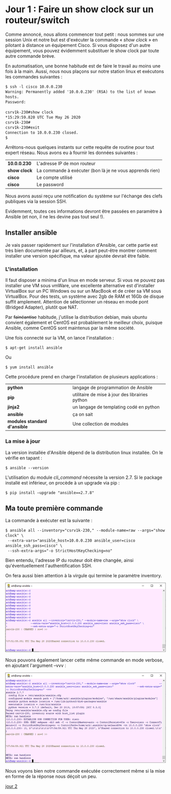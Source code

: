 #  Jour 1 : Faire un show clock sur un routeur/switch

Comme annoncé, nous allons commencer tout petit : nous sommes sur une session Unix et notre but est d&#39;exécuter la commande « _show clock_ » en pilotant à distance un équipement Cisco. Si vous disposez d&#39;un autre équipement, vous pouvez évidemment substituer le show clock par toute autre commande brève.

En automatisation, une bonne habitude est de faire le travail au moins une fois à la main. Aussi, nous nous plaçons sur notre station linux et exécutons les commandes suivantes :

    $ ssh -l cisco 10.0.0.230
    Warning: Permanently added '10.0.0.230' (RSA) to the list of known hosts.
    Password:
    
    csrv1k-230#show clock
    *15:29:59.820 UTC Tue May 26 2020
    csrv1k-230#
    csrv1k-230#exit
    Connection to 10.0.0.230 closed.
    $

Arrêtons-nous quelques instants sur cette requête de routine pour tout expert réseau. Nous avons eu à fournir les données suivantes :

| | |
|-|-|
| **10.0.0.230** | L&#39;adresse IP de mon routeur |
| **show clock** | La commande à exécuter (bon là je ne vous apprends rien) |
| **cisco** | Le compte utilisé |
| **cisco** | Le password |

Nous avons aussi reçu une notification du système sur l&#39;échange des clefs publiques via la session SSH.

Evidemment, toutes ces informations devront être passées en paramètre à Ansible (et non, il ne les devine pas tout seul !).

## Installer ansible
Je vais passer rapidement sur l&#39;installation d&#39;Ansible, car cette partie est très bien documentée par ailleurs, et, à part peut-être montrer comment installer une version spécifique, ma valeur ajoutée devrait être faible.

### L&#39;installation
Il faut disposer a minima d&#39;un linux en mode serveur. Si vous ne pouvez pas installer une VM sous vmWare, une excellente alternative est d&#39;installer VirtualBox sur un PC Windows ou sur un MacBook et de créer sa VM sous VirtualBox. Pour des tests, un système avec 2gb de RAM et 16Gb de disque suffit amplement. Attention de sélectionner un réseau en mode pont (Bridged Adapter), plutôt que NAT.

Par ~~fainéantise~~ habitude, j&#39;utilise la distribution debian, mais ubuntu convient également et CentOS est probablement le meilleur choix, puisque Ansible, comme CentOS sont maintenus par la même société.

Une fois connecté sur la VM, on lance l&#39;installation :

    $ apt-get install ansible
Ou

    $ yum install ansible

Cette procédure prend en charge l&#39;installation de plusieurs applications :

| | |
|-|-|
| **python** | langage de programmation de Ansible |
| **pip** | utilitaire de mise à jour des librairies python |
| **jinja2** | un langage de templating codé en python |
| **ansible** | ça on sait |
| **modules standard d&#39;ansible** | Une collection de modules |

### La mise à jour

La version installée d&#39;Ansible dépend de la distribution linux installée. On le vérifie en tapant :

    $ ansible --version

L&#39;utilisation du module _cli\_command_ nécessite la version 2.7. Si le package installé est inférieur, on procède à un upgrade via pip :

    $ pip install –upgrade "ansible==2.7.8"

## Ma toute première commande

La commande à exécuter est la suivante :

    $ ansible all --inventory="csrv1k-230," --module-name=raw --args="show clock" \
     --extra-vars="ansible_host=10.0.0.230 ansible_user=cisco ansible_ssh_pass=cisco" \
     --ssh-extra-args="-o StrictHostKeyChecking=no"

Bien entendu, l&#39;adresse IP du routeur doit être changée, ainsi qu&#39;éventuellement l&#39;authentification SSH.

On fera aussi bien attention à la virgule qui termine le paramètre inventory.

![screenshot001](../images/screenshot001.png)

Nous pouvons également lancer cette même commande en mode verbose, en ajoutant l&#39;argument –vvv :

![screenshot002](../images/screenshot002.png)

Nous voyons bien notre commande exécutée correctement même si la mise en forme de la réponse nous déçoit un peu.

[jour 2](day_02.md)
<!--stackedit_data:
eyJoaXN0b3J5IjpbMjE3NDAyMTgzLC0xNzM3NzA4MDUyLDYwMD
c1OTY5Ml19
-->